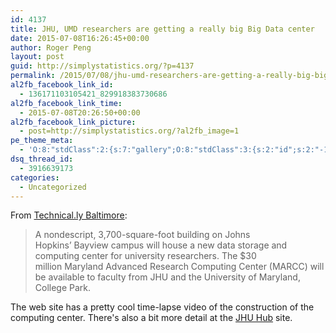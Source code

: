 ```yaml
---
id: 4137
title: JHU, UMD researchers are getting a really big Big Data center
date: 2015-07-08T16:26:45+00:00
author: Roger Peng
layout: post
guid: http://simplystatistics.org/?p=4137
permalink: /2015/07/08/jhu-umd-researchers-are-getting-a-really-big-big-data-center/
al2fb_facebook_link_id:
  - 136171103105421_829918383730686
al2fb_facebook_link_time:
  - 2015-07-08T20:26:50+00:00
al2fb_facebook_link_picture:
  - post=http://simplystatistics.org/?al2fb_image=1
pe_theme_meta:
  - 'O:8:"stdClass":2:{s:7:"gallery";O:8:"stdClass":3:{s:2:"id";s:2:"-1";s:5:"width";s:0:"";s:6:"height";s:0:"";}s:5:"video";O:8:"stdClass":1:{s:2:"id";s:2:"-1";}}'
dsq_thread_id:
  - 3916639173
categories:
  - Uncategorized
---
```

From [Technical.ly Baltimore](http://technical.ly/baltimore/2015/07/07/jhu-umd-big-data-maryland-advanced-research-computing-center-marcc/):

> A nondescript, 3,700-square-foot building on Johns Hopkins’ Bayview campus will house a new data storage and computing center for university researchers. The $30 million Maryland Advanced Research Computing Center (MARCC) will be available to faculty from JHU and the University of Maryland, College Park.

The web site has a pretty cool time-lapse video of the construction of the computing center. There's also a bit more detail at the [JHU Hub](http://hub.jhu.edu/2015/07/06/computing-center-bayview) site.
